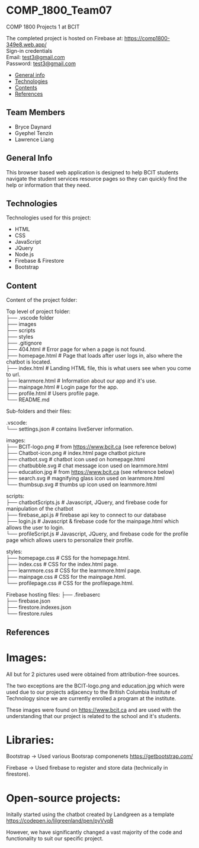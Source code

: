 # COMP_1800_Team07

COMP 1800 Projects 1 at BCIT

The completed project is hosted on Firebase at: https://comp1800-349e8.web.app/  
Sign-in credentials  
Email: test3@gmail.com  
Password: test3@gmail.com

* [General info](#general-info)
* [Technologies](#technologies)
* [Contents](#content)
* [References](#references)

## Team Members
* Bryce Daynard
* Gyephel Tenzin
* Lawrence Liang

## General Info
This browser based web application is designed to
help BCIT students navigate the student services resource pages so they can quickly find the help or information that they need.
	
## Technologies
Technologies used for this project:
* HTML
* CSS
* JavaScript
* JQuery
* Node.js
* Firebase & Firestore
* Bootstrap 
	
## Content
Content of the project folder:

Top level of project folder:  
├── .vscode folder  
├── images  
├── scripts  
├── styles  
├── .gitignore  
├── 404.html                 # Error page for when a page is not found.  
├── homepage.html            # Page that loads after user logs in, also where the chatbot is located.  
├── index.html               # Landing HTML file, this is what users see when you come to url.  
├── learnmore.html           # Information about our app and it's use.  
├── mainpage.html            # Login page for the app.  
├── profile.html             # Users profile page.  
└── README.md

Sub-folders and their files:

.vscode:  
└── settings.json            # contains liveServer information.

images:  
├── BCIT-logo.png            # from https://www.bcit.ca (see reference below)  
├── Chatbot-icon.png         # index.html page chatbot picture  
├── chatbot.svg              # chatbot icon used on homepage.html  
├── chatbubble.svg           # chat message icon used on learnmore.html  
├── education.jpg            # from https://www.bcit.ca (see reference below)  
├── search.svg               # magnifying glass icon used on learnmore.html  
└── thumbsup.svg             # thumbs up icon used on learnmore.html  

scripts:  
├── chatbotScripts.js        # Javascript, JQuery, and firebase code for manipulation of the chatbot  
├── firebase_api.js          # firebase api key to connect to our database  
├── login.js                 # Javascript & firebase code for the mainpage.html which allows the user to login.  
└── profileScript.js         # Javascript, JQuery, and firebase code for the profile page which allows users to personalize their profile.  

styles:  
├── homepage.css             # CSS for the homepage.html.  
├── index.css                # CSS for the index.html page.  
├── learnmore.css            # CSS for the learnmore.html page.  
├── mainpage.css             # CSS for the mainpage.html.  
└── profilepage.css          # CSS for the profilepage.html.  

Firebase hosting files: 
├── .firebaserc  
├── firebase.json  
├── firestore.indexes.json  
└── firestore.rules  

## References

# Images:

All but for 2 pictures used were obtained from attribution-free sources. 

The two exceptions are the BCIT-logo.png and education.jpg which were used
due to our projects adjacency to the British Columbia Institute of 
Technology since we are currently enrolled a program at the institute. 

These images were found on https://www.bcit.ca and are used with the 
understanding that our project is related to the school and it's students.

# Libraries:

Bootstrap -> Used various Bootsrap componenets
https://getbootstrap.com/

Firebase -> Used firebase to register and store data (technically in firestore).

# Open-source projects:

Initally started using the chatbot created by Landgreen as a template
https://codepen.io/lilgreenland/pen/pyVvqB 

However, we have significantly changed a vast majority of the code and functionality to suit our specific project.
